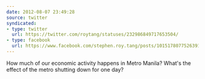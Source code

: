 ```yaml
---
date: 2012-08-07 23:49:28
source: twitter
syndicated:
- type: twitter
  url: https://twitter.com/roytang/statuses/232986849717653504/
- type: facebook
  url: https://www.facebook.com/stephen.roy.tang/posts/10151780775263912
---
```


How much of our economic activity happens in Metro Manila? What's the effect of the metro shutting down for one day?